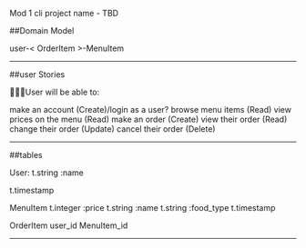 
Mod 1 cli project name - TBD

##Domain Model

user-< OrderItem >-MenuItem
____________________________________
##user Stories

👨🏻‍💻User will be able to:

make an account (Create)/login as a user?
browse menu items (Read)
view prices on the menu (Read)
make an order (Create)
view their order (Read)
change their order (Update)
cancel their order (Delete)
____________________________________
##tables

User:
  t.string :name
  <!-- t.integer :age -->
  t.timestamp

MenuItem
  t.integer :price
  t.string :name
  t.string :food_type
  t.timestamp

OrderItem
  user_id
  MenuItem_id
____________________________________

